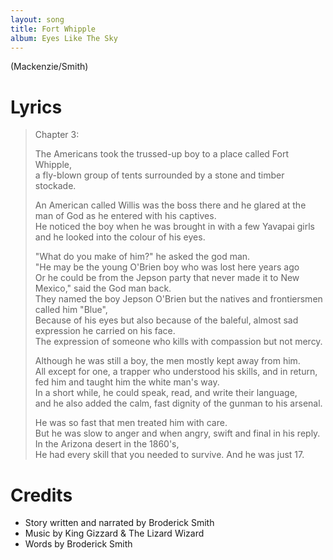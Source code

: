 ```yaml
---
layout: song
title: Fort Whipple
album: Eyes Like The Sky
---
```


(Mackenzie/Smith)

# Lyrics

> Chapter 3:
>  
> The Americans took the trussed-up boy to a place called Fort Whipple,  
> a fly-blown group of tents surrounded by a stone and timber stockade.  
>  
> An American called Willis was the boss there and he glared at the man of God as he entered with his captives.  
> He noticed the boy when he was brought in with a few Yavapai girls and he looked into the colour of his eyes.  
>  
> "What do you make of him?" he asked the god man.  
> "He may be the young O'Brien boy who was lost here years ago  
> Or he could be from the Jepson party that never made it to New Mexico," said the God man back.  
> They named the boy Jepson O'Brien but the natives and frontiersmen called him "Blue",  
> Because of his eyes but also because of the baleful, almost sad expression he carried on his face.  
> The expression of someone who kills with compassion but not mercy.  
>  
> Although he was still a boy, the men mostly kept away from him.  
> All except for one, a trapper who understood his skills, and in return, fed him and taught him the white man's way.  
> In a short while, he could speak, read, and write their language,  
> and he also added the calm, fast dignity of the gunman to his arsenal.  
>  
> He was so fast that men treated him with care.  
> But he was slow to anger and when angry, swift and final in his reply.  
> In the Arizona desert in the 1860's,  
> He had every skill that you needed to survive. And he was just 17.  

# Credits

* Story written and narrated by Broderick Smith
* Music by King Gizzard & The Lizard Wizard 
* Words by Broderick Smith 
